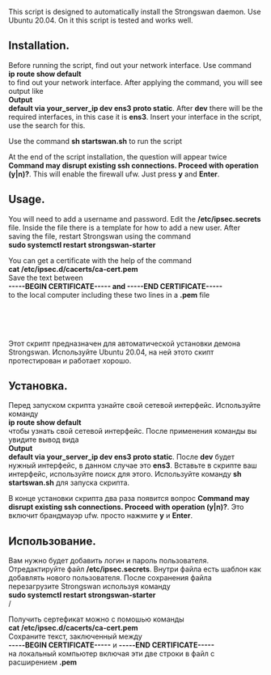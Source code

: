 This script is designed to automatically install the Strongswan daemon. Use Ubuntu 20.04. On it this script is tested and works well.

## Installation.

Before running the script, find out your network interface. Use command
</br>**ip route show default**</br>
to find out your network interface.
After applying the command, you will see output like
</br>**Output</br>
default via your_server_ip dev ens3 proto static**. After **dev** there will be the required interfaces, in this case it is **ens3**. Insert your interface in the script, use the search for this.

Use the command **sh startswan.sh** to run the script

At the end of the script installation, the question will appear twice **Command may disrupt existing ssh connections. Proceed with operation (y|n)?**. This will enable the firewall ufw. Just press **y** and **Enter**.

## Usage.

You will need to add a username and password.
Edit the **/etc/ipsec.secrets** file. Inside the file there is a template for how to add a new user.
After saving the file, restart Strongswan using the command
</br>**sudo systemctl restart strongswan-starter**</br>

You can get a certificate with the help of the command
</br>**cat /etc/ipsec.d/cacerts/ca-cert.pem**</br>
Save the text between
</br>**-----BEGIN CERTIFICATE----- and -----END CERTIFICATE-----**</br>
to the local computer including these two lines in a **.pem** file

</br>
</br>
</br>

Этот скрипт предназначен для автоматической установки демона Strongswan. Используйте Ubuntu 20.04, на ней этото скипт протестирован и работает хорошо.

## Установка.

Перед запуском скрипта узнайте свой сетевой интерфейс. Используйте команду 
</br>**ip route show default**</br> чтобы узнать свой сетевой интерфейс.
После применения команды вы увидите вывод вида
</br>**Output</br>
default via your_server_ip dev ens3  proto static**. После **dev** будет нужный интерфейc, в данном случае это **ens3**. Вставьте в скрипте ваш интерфейс, используйте поиск для этого.
Используйте команду **sh startswan.sh** для запуска скрипта.

В конце установки скрипта два раза появится вопрос **Command may disrupt existing ssh connections. Proceed with operation (y|n)?**. Это включит брандмауэр ufw. просто нажмите **y** и **Enter**.

## Использование.

Вам нужно будет добавить логин и пароль пользователя.
Отредактируйте файл **/etc/ipsec.secrets**. Внутри файла есть шаблон как добавлять нового пользователя.
После сохранения файла перезагрузите Strongswan используя команду
</br>**sudo systemctl restart strongswan-starter**</br>/

Получить сертефикат можно с помошью команды
</br>**cat /etc/ipsec.d/cacerts/ca-cert.pem**</br>
Сохраните текст, заключенный между
</br>**-----BEGIN CERTIFICATE-----** и **-----END CERTIFICATE-----**</br>
на локальный компьютер включая эти две строки в файл с расширением **.pem**

